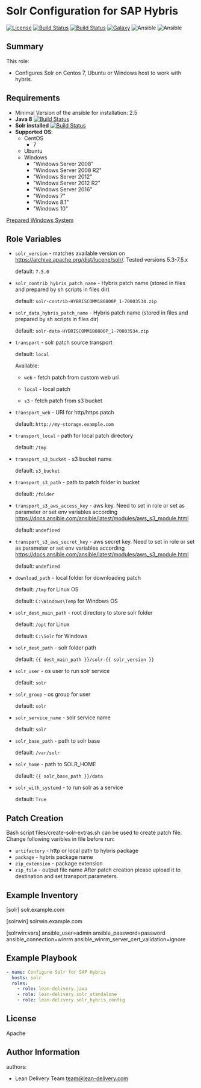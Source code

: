Solr Configuration for SAP Hybris
=========
[![License](https://img.shields.io/badge/license-Apache-green.svg?style=flat)](https://raw.githubusercontent.com/lean-delivery/ansible-role-solr-hybris-config/master/LICENSE)
[![Build Status](https://travis-ci.org/lean-delivery/ansible-role-solr-hybris-config.svg?branch=master)](https://travis-ci.org/lean-delivery/ansible-role-solr-hybris-config)
[![Build Status](https://gitlab.com/lean-delivery/ansible-role-solr-hybris-config/badges/master/build.svg)](https://gitlab.com/lean-delivery/ansible-role-solr-hybris-config/pipelines)
[![Galaxy](https://img.shields.io/badge/galaxy-lean__delivery.solr-hybris-config-blue.svg)](https://galaxy.ansible.com/lean_delivery/solr-hybris-config)
![Ansible](https://img.shields.io/ansible/role/d/30253.svg)
![Ansible](https://img.shields.io/badge/dynamic/json.svg?label=min_ansible_version&url=https%3A%2F%2Fgalaxy.ansible.com%2Fapi%2Fv1%2Froles%2F30253%2F&query=$.min_ansible_version)
## Summary

This role:
  - Configures Solr on Centos 7, Ubuntu or Windows host to work with hybris.

Requirements
------------
  - Minimal Version of the ansible for installation: 2.5
  - **Java 8** [![Build Status](https://travis-ci.org/lean-delivery/ansible-role-java.svg?branch=master)](https://travis-ci.org/lean-delivery/ansible-role-java)
  - **Solr installed** [![Build Status](https://travis-ci.org/lean-delivery/ansible-role-solr.svg?branch=master)](https://travis-ci.org/lean-delivery/ansible-role-solr)
  - **Supported OS**:
    - CentOS
      - 7
    - Ubuntu
    - Windows
      - "Windows Server 2008"
      - "Windows Server 2008 R2"
      - "Windows Server 2012"
      - "Windows Server 2012 R2"
      - "Windows Server 2016"
      - "Windows 7"
      - "Windows 8.1"
      - "Windows 10"

[Prepared Windows System](https://docs.ansible.com/ansible/latest/user_guide/windows_setup.html)

## Role Variables
  - `solr_version` - matches available version on https://archive.apache.org/dist/lucene/solr/. Tested versions 5.3-7.5.x

    default: `7.5.0`

  - `solr_contrib_hybris_patch_name` - Hybris patch name (stored in files and prepared by sh scripts in files dir)

    default: `solr-contrib-HYBRISCOMM180800P_1-70003534.zip`

  - `solr_data_hybris_patch_name` - Hybris patch name (stored in files and prepared by sh scripts in files dir)

    default: `solr-data-HYBRISCOMM180800P_1-70003534.zip`

  - `transport` - solr patch source transport

    default: `local`

    Available:

     - `web` - fetch patch from custom web uri

     - `local` - local patch

     - `s3` - fetch patch from s3 bucket

  - `transport_web` - URI for http/https patch

    default: `http://my-storage.example.com`

  - `transport_local` - path for local patch directory

    default: `/tmp`

  - `transport_s3_bucket` - s3 bucket name

    default: `s3_bucket`

  - `transport_s3_path` - path to patch folder in bucket

    default: `/folder`

  - `transport_s3_aws_access_key` - aws key. Need to set in role or set as parameter or set env variables according https://docs.ansible.com/ansible/latest/modules/aws_s3_module.html

    default: `undefined`

  - `transport_s3_aws_secret_key` - aws secret key. Need to set in role or set as parameter or set env variables according https://docs.ansible.com/ansible/latest/modules/aws_s3_module.html

    default: `undefined`

  - `download_path` - local folder for downloading patch

    default: `/tmp` for Linux OS

    default: `C:\Windows\Temp` for Windows OS

  - `solr_dest_main_path` - root directory to store solr folder

    default: `/opt` for Linux

    default: `C:\Solr` for Windows

  - `solr_dest_path` - solr folder path

    default: `{{ dest_main_path }}/solr-{{ solr_version }}`

  - `solr_user` - os user to run solr service

    default: `solr`

  - `solr_group` - os group for user

    default: `solr`

  - `solr_service_name` - solr service name

    default: `solr`

  - `solr_base_path` - path to solr base

    default: `/var/solr`

  - `solr_home` - path to SOLR_HOME

    default: `{{ solr_base_path }}/data`

  - `solr_with_systemd` - to run solr as a service

    default: `True`

Patch Creation
----------------
Bash script files/create-solr-extras.sh can be used to create patch file.
Change following varibles in file before run:
  - `artifactory` - http or local path to hybris package
  - `package` - hybris package name
  - `zip_extension` - package extension
  - `zip_file` - output file name
After patch creation please upload it to destination and set transport parameters.

Example Inventory
----------------
[solr]
solr.example.com

[solrwin]
solrwin.example.com

[solrwin:vars]
ansible_user=admin
ansible_password=password
ansible_connection=winrm
ansible_winrm_server_cert_validation=ignore

Example Playbook
----------------

```yml
- name: Configure Solr for SAP Hybris
  hosts: solr
  roles:
    - role: lean-delivery.java
    - role: lean-delivery.solr_standalone
    - role: lean-delivery.solr_hybris_config
```

License
-------

Apache

Author Information
------------------

authors:
  - Lean Delivery Team <team@lean-delivery.com>
